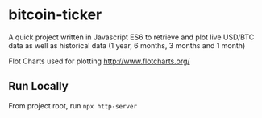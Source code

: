 # bitcoin-ticker

A quick project written in Javascript ES6 to retrieve and plot live USD/BTC data as well as historical data (1 year, 6 months, 3 months and 1 month)

Flot Charts used for plotting http://www.flotcharts.org/

## Run Locally

From project root, run `npx http-server`

